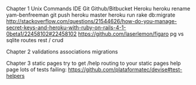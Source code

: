 Chapter 1
Unix Commands
IDE
Git
Github/Bitbucket
Heroku
  heroku rename yam-benfreeman
  git push heroku master
  heroku run rake db:migrate
  http://stackoverflow.com/questions/21544626/how-do-you-manage-secret-keys-and-heroku-with-ruby-on-rails-4-1-0beta1/22458102#22458102
  https://github.com/laserlemon/figaro
pg vs sqlite
routes
rest / crud

Chapter 2
validations
associations
migrations

Chapter 3
static pages
try to get /help routing to your static pages help page
lots of tests failing:
https://github.com/plataformatec/devise#test-helpers


